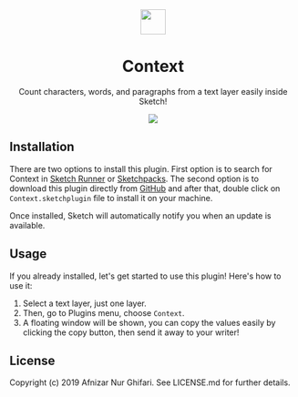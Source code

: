 <div align="center">
  <a href="https://github.com/afnizarnur/context-sketch-plugin">
    <img src="https://user-images.githubusercontent.com/4648648/60761432-791a6680-a072-11e9-8dbc-4b4e477e5f82.png" width="44">
  </a>
</div>

<h1 align="center">Context</h1>
<p align="center">Count characters, words, and paragraphs from a text layer easily inside Sketch!</p>

<div align="center">
    <a href="https://github.com/afnizarnur/context-sketch-plugin">
      <img src="https://user-images.githubusercontent.com/4648648/62425207-bff78c80-b702-11e9-8758-c32f51b23caa.png" />
    </a>
</div>


## Installation
There are two options to install this plugin. First option is to search for Context in [Sketch Runner](http://sketchrunner.com/) or [Sketchpacks](https://sketchpacks.com/). The second option is to download this plugin directly from [GitHub](https://github.com/afnizarnur/context-sketch-plugin/releases) and after that, double click on `Context.sketchplugin` file to install it on your machine.

Once installed, Sketch will automatically notify you when an update is available.

## Usage
If you already installed, let's get started to use this plugin! Here's how to use it:
1. Select a text layer, just one layer.
2. Then, go to Plugins menu, choose `Context`. 
3. A floating window will be shown, you can copy the values easily by clicking the copy button, then send it away to your writer!

## License
Copyright (c) 2019 Afnizar Nur Ghifari. See LICENSE.md for further details.